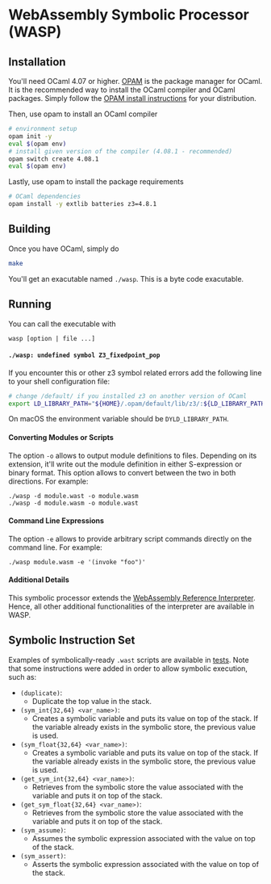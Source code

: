 # WebAssembly Symbolic Processor (WASP)

## Installation

You'll need OCaml 4.07 or higher. [OPAM](https://opam.ocaml.org/) 
is the package manager for OCaml. It is the recommended
way to install the OCaml compiler and OCaml packages. 
Simply follow the [OPAM install instructions](https://opam.ocaml.org/doc/Install.html) 
for your distribution.

Then, use opam to install an OCaml compiler

```sh
# environment setup
opam init -y
eval $(opam env)
# install given version of the compiler (4.08.1 - recommended)
opam switch create 4.08.1
eval $(opam env)
```

Lastly, use opam to install the package requirements

```sh
# OCaml dependencies
opam install -y extlib batteries z3=4.8.1
```

## Building

Once you have OCaml, simply do

```sh
make
```

You'll get an exacutable named `./wasp`. This is a byte
code exacutable.

## Running

You can call the executable with

```
wasp [option | file ...]
```
#### `./wasp: undefined symbol Z3_fixedpoint_pop`

If you encounter this or other z3 symbol related errors 
add the following line to your shell configuration file:

```sh
# change /default/ if you installed z3 on another version of OCaml
export LD_LIBRARY_PATH="${HOME}/.opam/default/lib/z3/:${LD_LIBRARY_PATH}"
```

On macOS the environment variable should be `DYLD_LIBRARY_PATH`.

#### Converting Modules or Scripts

The option `-o` allows to output module definitions to 
files. Depending on its extension, it'll write out 
the module definition in either S-expression or binary 
format. This option allows to convert between the 
two in both directions. For example:

```
./wasp -d module.wast -o module.wasm
./wasp -d module.wasm -o module.wast
```
#### Command Line Expressions

The option `-e` allows to provide arbitrary script commands 
directly on the command line. For example:

```
./wasp module.wasm -e '(invoke "foo")'
```
#### Additional Details

This symbolic processor extends the [WebAssembly Reference Interpreter](https://github.com/WebAssembly/spec/tree/master/interpreter). 
Hence, all other additional functionalities of the interpreter 
are available in WASP.

## Symbolic Instruction Set

Examples of symbolically-ready `.wast` scripts are available 
in [tests](tests/). Note that some instructions were added in order 
to allow symbolic execution, such as:

* `(duplicate)`:
  * Duplicate the top value in the stack.
* `(sym_int{32,64} <var_name>)`:
  * Creates a symbolic variable and puts its value on top of 
    the stack. If the variable already exists in the symbolic 
    store, the previous value is used.
* `(sym_float{32,64} <var_name>)`:
  * Creates a symbolic variable and puts its value on top of 
    the stack. If the variable already exists in the symbolic 
    store, the previous value is used.
* `(get_sym_int{32,64} <var_name>)`: 
  * Retrieves from the symbolic store the value associated 
    with the variable and puts it on top of the stack.
* `(get_sym_float{32,64} <var_name>)`:
  * Retrieves from the symbolic store the value associated 
    with the variable and puts it on top of the stack.
* `(sym_assume)`: 
  * Assumes the symbolic expression associated with the 
    value on top of the stack.
* `(sym_assert)`: 
  * Asserts the symbolic expression associated with the 
    value on top of the stack. 
